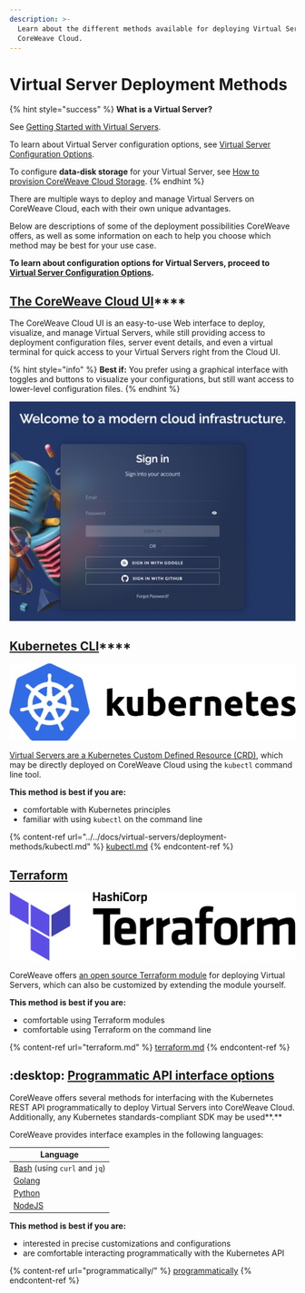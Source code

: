 ```yaml
---
description: >-
  Learn about the different methods available for deploying Virtual Servers to
  CoreWeave Cloud.
---
```


# Virtual Server Deployment Methods

{% hint style="success" %}
**What is a Virtual Server?**

See [Getting Started with Virtual Servers](../getting-started.md).

To learn about Virtual Server configuration options, see [Virtual Server Configuration Options](../../docs/virtual-servers/virtual-server-configuration-options/).

To configure **data-disk storage** for your Virtual Server, see [How to provision CoreWeave Cloud Storage](https://docs.coreweave.com/coreweave-kubernetes/storage#how-to-provision-coreweave-cloud-storage).
{% endhint %}

There are multiple ways to deploy and manage Virtual Servers on CoreWeave Cloud, each with their own unique advantages.

Below are descriptions of some of the deployment possibilities CoreWeave offers, as well as some information on each to help you choose which method may be best for your use case.

**To learn about configuration options for Virtual Servers, proceed to** [**Virtual Server Configuration Options**](../../docs/virtual-servers/virtual-server-configuration-options/)**.**

## [The CoreWeave Cloud UI](coreweave-apps.md)\*\*\*\*

The CoreWeave Cloud UI is an easy-to-use Web interface to deploy, visualize, and manage Virtual Servers, while still providing access to deployment configuration files, server event details, and even a virtual terminal for quick access to your Virtual Servers right from the Cloud UI.

{% hint style="info" %}
**Best if:** You prefer using a graphical interface with toggles and buttons to visualize your configurations, but still want access to lower-level configuration files.
{% endhint %}

![](<../../docs/.gitbook/assets/image (6) (1) (1).png>)

## [Kubernetes CLI](../../docs/virtual-servers/deployment-methods/kubectl.md)\*\*\*\*

![](<../../docs/.gitbook/assets/image (71) (1).png>)

[Virtual Servers are a Kubernetes Custom Defined Resource (CRD)](https://github.com/coreweave/kubernetes-cloud/blob/5632d497da5883be07a1535a67cad69b97ea5050/docs/virtual-servers/deployment-methods/kubectl.md), which may be directly deployed on CoreWeave Cloud using the `kubectl` command line tool.

**This method is best if you are:**

* comfortable with Kubernetes principles
* familiar with using `kubectl` on the command line

{% content-ref url="../../docs/virtual-servers/deployment-methods/kubectl.md" %}
[kubectl.md](../../docs/virtual-servers/deployment-methods/kubectl.md)
{% endcontent-ref %}

## [Terraform](terraform.md)

![](<../../docs/.gitbook/assets/image (4) (2) (1).png>)

CoreWeave offers [an open source Terraform module](https://github.com/coreweave/kubernetes-cloud/tree/5632d497da5883be07a1535a67cad69b97ea5050/virtual-server/examples/terraform) for deploying Virtual Servers, which can also be customized by extending the module yourself.

**This method is best if you are:**

* comfortable using Terraform modules
* comfortable using Terraform on the command line

{% content-ref url="terraform.md" %}
[terraform.md](terraform.md)
{% endcontent-ref %}

## :desktop: [Programmatic API interface options](programmatically/)

CoreWeave offers several methods for interfacing with the Kubernetes REST API programmatically to deploy Virtual Servers into CoreWeave Cloud. Additionally, any Kubernetes standards-compliant SDK may be used\*\*.\*\*

CoreWeave provides interface examples in the following languages:

| Language                                                                                               |
| ------------------------------------------------------------------------------------------------------ |
| [Bash](../../docs/virtual-servers/deployment-methods/programmatically/bash.md) (using `curl` and `jq`) |
| [Golang](programmatically/golang.md)                                                                   |
| [Python](programmatically/python.md)                                                                   |
| [NodeJS](programmatically/nodejs.md)                                                                   |

**This method is best if you are:**

* interested in precise customizations and configurations
* are comfortable interacting programmatically with the Kubernetes API

{% content-ref url="programmatically/" %}
[programmatically](programmatically/)
{% endcontent-ref %}
